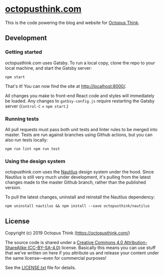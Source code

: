 # [octopusthink.com](https://octopusthink.com/)

This is the code powering the blog and website for [Octopus Think](https://octopusthink.com/).

## Development

### Getting started

octopusthink.com uses Gatsby. To run a local copy, clone the repo to your local machine, and start the Gatsby server:

`npm start`

That's it! You can now find the site at [http://localhost:8000/](http://localhost:8000/). 

All changes you make to front-end React code and styles will immediately be loaded. Any changes to `gatbsy-config.js` require restarting the Gatsby server (`Control-C` + `npm start`.)

### Running tests

All pull requests must pass both unit tests and linter rules to be merged into master. Tests are run against branches using Github actions, but you can also run tests locally:

`npm run lint
npm run test`

### Using the design system

octopusthink.com uses the [Nautilus](https://nautilus.octopusthink.com) design system under the hood. Since Nautilus is still very much under development, it's pulling from the latest changes made to the master Github branch, rather than the published version.

To pull the latest changes, uninstall and reinstall the Nautilus dependency:

`npm uninstall nautilus && npm install --save octopusthink/nautilus`

## License

Copyright (c) 2019 Octopus Think (https://octopusthink.com/)

The source code is shared under a [Creative Commons 4.0 Attribution-ShareAlike (CC-BY-SA-4.0)](https://creativecommons.org/licenses/by-sa/4.0) license. Basically this means you can use stuff that we've written on here if you attribute us and release your content under the same license—even for commercial purposes!

See the [LICENSE.txt](LICENSE.txt) file for details.

